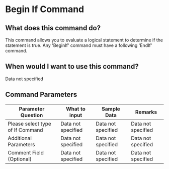 <!--TITLE: Begin If Command -->
<!-- SUBTITLE: a command in the If Commands group -->
# Begin If Command


## What does this command do?
This command allows you to evaluate a logical statement to determine if the statement is true.  Any 'BeginIf' command must have a following 'EndIf' command.


## When would I want to use this command?
Data not specified


## Command Parameters
| Parameter Question   	| What to input  	|  Sample Data 	| Remarks  	|
| ---                    | ---               | ---           | ---       |
|Please select type of If Command|Data not specified|Data not specified|Data not specified|
|Additional Parameters|Data not specified|Data not specified|Data not specified|
|Comment Field (Optional)|Data not specified|Data not specified|Data not specified|



